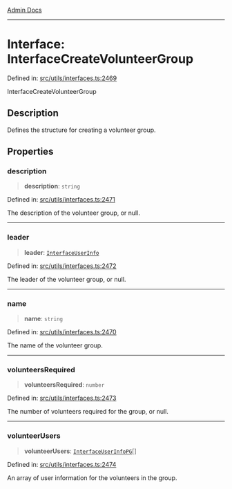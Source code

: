 [Admin Docs](/)

***

# Interface: InterfaceCreateVolunteerGroup

Defined in: [src/utils/interfaces.ts:2469](https://github.com/PalisadoesFoundation/talawa-admin/blob/main/src/utils/interfaces.ts#L2469)

InterfaceCreateVolunteerGroup

## Description

Defines the structure for creating a volunteer group.

## Properties

### description

> **description**: `string`

Defined in: [src/utils/interfaces.ts:2471](https://github.com/PalisadoesFoundation/talawa-admin/blob/main/src/utils/interfaces.ts#L2471)

The description of the volunteer group, or null.

***

### leader

> **leader**: [`InterfaceUserInfo`](InterfaceUserInfo.md)

Defined in: [src/utils/interfaces.ts:2472](https://github.com/PalisadoesFoundation/talawa-admin/blob/main/src/utils/interfaces.ts#L2472)

The leader of the volunteer group, or null.

***

### name

> **name**: `string`

Defined in: [src/utils/interfaces.ts:2470](https://github.com/PalisadoesFoundation/talawa-admin/blob/main/src/utils/interfaces.ts#L2470)

The name of the volunteer group.

***

### volunteersRequired

> **volunteersRequired**: `number`

Defined in: [src/utils/interfaces.ts:2473](https://github.com/PalisadoesFoundation/talawa-admin/blob/main/src/utils/interfaces.ts#L2473)

The number of volunteers required for the group, or null.

***

### volunteerUsers

> **volunteerUsers**: [`InterfaceUserInfoPG`](InterfaceUserInfoPG.md)[]

Defined in: [src/utils/interfaces.ts:2474](https://github.com/PalisadoesFoundation/talawa-admin/blob/main/src/utils/interfaces.ts#L2474)

An array of user information for the volunteers in the group.
